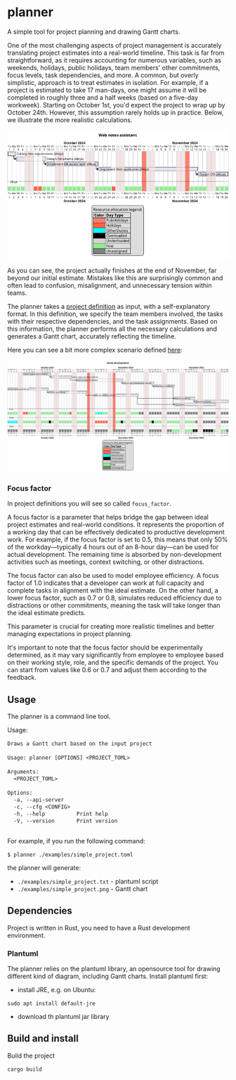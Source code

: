 # planner
A simple tool for project planning and drawing Gantt charts.

One of the most challenging aspects of project management is accurately translating project estimates into a real-world timeline. This task is far from straightforward, as it requires accounting for numerous variables, such as weekends, holidays, public holidays, team members' other commitments, focus levels, task dependencies, and more. A common, but overly simplistic, approach is to treat estimates in isolation. For example, if a project is estimated to take 17 man-days, one might assume it will be completed in roughly three and a half weeks (based on a five-day workweek). Starting on October 1st, you'd expect the project to wrap up by October 24th. However, this assumption rarely holds up in practice. Below, we illustrate the more realistic calculations. 

![Simple example](./examples/simple_project.png)

As you can see, the project actually finishes at the end of November, far beyond our initial estimate. Mistakes like this are surprisingly common and often lead to confusion, misalignment, and unnecessary tension within teams.

The planner takes a [project definition](./examples/simple_project.toml) as input, with a self-explanatory format. In this definition, we specify the team members involved, the tasks with their respective dependencies, and the task assignments. Based on this information, the planner performs all the necessary calculations and generates a Gantt chart, accurately reflecting the timeline.

Here you can see a bit more complex scenario defined [here](./examples/complex_project.toml):

![Complex example](./examples/complex_project.png)

### Focus factor
In project definitions you will see so called `focus_factor`.

A focus factor is a parameter that helps bridge the gap between ideal project estimates and real-world conditions. It represents the proportion of a working day that can be effectively dedicated to productive development work. For example, if the focus factor is set to 0.5, this means that only 50% of the workday—typically 4 hours out of an 8-hour day—can be used for actual development. The remaining time is absorbed by non-development activities such as meetings, context switching, or other distractions.

The focus factor can also be used to model employee efficiency. A focus factor of 1.0 indicates that a developer can work at full capacity and complete tasks in alignment with the ideal estimate. On the other hand, a lower focus factor, such as 0.7 or 0.8, simulates reduced efficiency due to distractions or other commitments, meaning the task will take longer than the ideal estimate predicts.

This parameter is crucial for creating more realistic timelines and better managing expectations in project planning.

It's important to note that the focus factor should be experimentally determined, as it may vary significantly from employee to employee based on their working style, role, and the specific demands of the project. You can start from values like 0.6 or 0.7 and adjust them according to the feedback.

## Usage
The planner is a command line tool.

Usage:
```
Draws a Gantt chart based on the input project

Usage: planner [OPTIONS] <PROJECT_TOML>

Arguments:
  <PROJECT_TOML>  

Options:
  -a, --api-server    
  -c, --cfg <CONFIG>  
  -h, --help          Print help
  -V, --version       Print version


```

For example, if you run the following command:
```
$ planner ./examples/simple_project.toml
```
the planner will generate:
- `./examples/simple_project.txt` - plantuml script
- `./examples/simple_project.png` - Gantt chart

## Dependencies
Project is written in Rust, you need to have a Rust development environment.
### Plantuml
The planner relies on the plantuml library, an opensource tool for drawing different kind of diagram, including Gantt charts.
Install plantuml first:
- install JRE, e.g. on Ubuntu:
```
sudo apt install default-jre
```
- download th plantuml jar library

## Build and install
Build the project
```
cargo build
```
